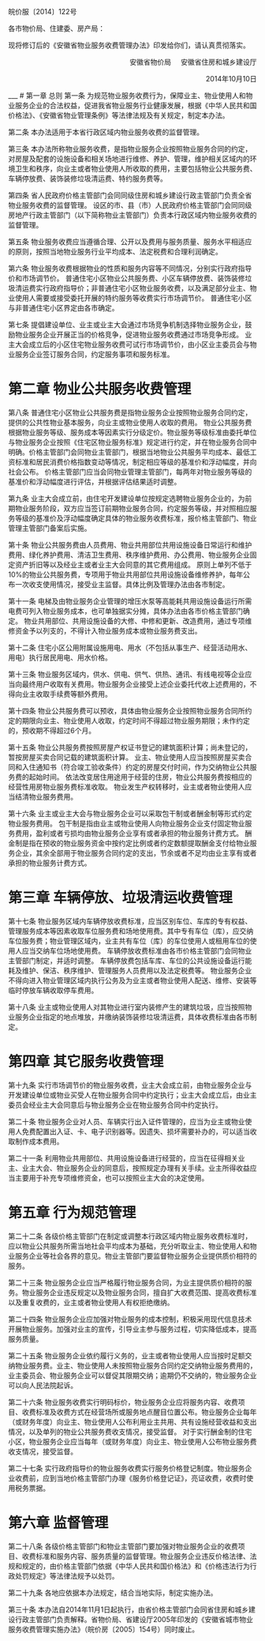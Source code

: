 皖价服〔2014〕122号

各市物价局、住建委、房产局：

现将修订后的《安徽省物业服务收费管理办法》印发给你们，请认真贯彻落实。

<p align="right">安徽省物价局     安徽省住房和城乡建设厅</p>
<p align="right">
2014年10月10日</p>
___
# 第一章 总则
第一条 为规范物业服务收费行为，保障业主、物业使用人和物业服务企业的合法权益，促进我省物业服务行业健康发展，根据《中华人民共和国价格法》、《安徽省物业管理条例》等法律法规及有关规定，制定本办法。

第二条 本办法适用于本省行政区域内物业服务收费的监督管理。

第三条 本办法所称物业服务收费，是指物业服务企业按照物业服务合同的约定，对房屋及配套的设施设备和相关场地进行维修、养护、管理，维护相关区域内的环境卫生和秩序，向业主或者物业使用人所收取的费用，主要包括物业公共服务费、车辆停放费、装饰装修垃圾清运费、特约服务费等。

第四条 省人民政府价格主管部门会同同级住房和城乡建设行政主管部门负责全省物业服务收费的监督管理。
设区的市、县（市）人民政府价格主管部门会同同级房地产行政主管部门（以下简称物业主管部门）负责本行政区域内物业服务收费的监督管理。

第五条 物业服务收费应当遵循合理、公开以及费用与服务质量、服务水平相适应的原则，按照当地物业服务行业平均成本、法定税费和合理利润确定。

第六条 物业服务收费根据物业的性质和服务内容等不同情况，分别实行政府指导价和市场调节价。
普通住宅小区物业公共服务费、小区车辆停放费、装饰装修垃圾清运费实行政府指导价；非普通住宅小区物业服务收费，以及满足部分业主、物业使用人需要或接受委托开展的特约服务等收费实行市场调节价。
普通住宅小区与非普通住宅小区界定由各市确定。

第七条 提倡建设单位、业主或业主大会通过市场竞争机制选择物业服务企业，鼓励物业服务企业开展正当的价格竞争，促进物业服务收费通过市场竞争形成。
业主大会成立后的小区住宅物业服务收费可试行市场调节价，由小区业主委员会与物业服务企业签订服务合同，约定服务事项和服务标准。
# 第二章 物业公共服务收费管理
第八条 普通住宅小区物业公共服务费是指物业服务企业按照物业服务合同约定，提供的公共性物业基本服务，向业主或物业使用人收取的费用。
物业公共服务费根据物业服务等级、服务成本等因素实行分级定价。物业服务等级标准由委托单位与物业服务企业按照《住宅区物业服务标准》规定进行约定，并在物业服务合同中明确。价格主管部门会同物业主管部门，根据当地物业公共服务平均成本、最低工资标准和居民消费价格指数变动等情况，制定相应等级的基准价和浮动幅度，并向社会公布。
价格主管部门应当会同物业管理主管部门，每两年对物业服务等级的基准价和浮动幅度进行评估，并根据评估结果适时调整。

第九条 业主大会成立前，由住宅开发建设单位按规定选聘物业服务企业的，为前期物业服务阶段，双方应当签订前期物业服务合同，约定服务等级，并对照相应服务等级的基准价及浮动幅度确定具体的物业服务收费标准，报价格主管部门、物业管理主管部门备案后实施。

第十条 物业公共服务费由人员费用、物业共用部位共用设施设备日常运行和维护费用、绿化养护费用、清洁卫生费用、秩序维护费用、办公费用、物业服务企业固定资产折旧等以及经业主或者业主大会同意的其它费用组成。
原则上单列不低于10%的物业公共服务费，专项用于物业共用部位共用设施设备维修养护，每年公布一次收支使用情况，接受业主监督。具体比例及管理办法由各市制定。

第十一条 电梯及由物业服务企业管理的增压水泵等高能耗共用设施设备运行所需电费可列入物业服务成本，也可单独据实分摊，具体办法由各市价格主管部门确定。
物业共用部位、共用设施设备的大修、中修和更新、改造费用，通过专项维修资金予以列支的，不得计入物业服务成本或物业服务费支出。

第十二条 住宅小区公用附属设施用电、用水（不包括从事生产、经营活动用水、用电）执行居民用电、用水价格。

第十三条 物业服务区域内，供水、供电、供气、供热、通讯、有线电视等企业应当向最终用户收取有关费用。物业服务企业接受上述企业委托代收上述费用的，不得向业主收取手续费等额外费用。

第十四条 物业公共服务费可以预收，具体由物业服务企业按照物业服务合同所约定的期限向业主、物业使用人收取，约定时间不得超过物业服务期限；未作约定的，预收期不得超过6个月。

第十五条 物业公共服务费按照房屋产权证书登记的建筑面积计算；尚未登记的，暂按房屋买卖合同记载的建筑面积计算。
业主、物业使用人应当按照房屋买卖合同和入住通知书（符合竣工验收条件）约定的房屋交付时间，作为交纳物业公共服务费的起始时间。
依法改变居住用途用于经营的住房，物业公共服务费按相应的经营性用房物业服务费标准收取。
物业发生产权转移时，业主或者物业使用人应当结清物业服务费用。

第十六条 业主或业主大会与物业服务企业可以采取包干制或者酬金制等形式约定物业服务费用。
包干制是指由业主或物业使用人向物业服务企业支付固定物业服务费用，盈利或者亏损均由物业服务企业享有或者承担的物业服务计费方式。
酬金制是指在预收的物业服务资金中按约定比例或者约定数额提取酬金支付给物业服务企业，其余全部用于物业服务合同约定的支出，节余或者不足均由业主享有或者承担的物业服务计费方式。
# 第三章 车辆停放、垃圾清运收费管理
第十七条 物业服务区域内车辆停放收费标准，应当区别车位、车库的专有权益、管理服务成本等因素收取车位服务费和场地使用费。其中专有车位（库），应交纳车位服务费；物业管理区域内，业主共有车位（库）的车位使用人或租用车位的使用人应当交纳车位场地使用费。
车辆停放收费标准由各市价格主管部门会同物业主管部门制定，并适时调整。
车辆停放费包括车库、车位的公共设施设备运行能耗及维护、保洁、秩序维护、管理服务人员费用以及法定税费等。
物业服务企业不得向进入物业管理区域内执行公务及为业主或者物业使用人配送、维修、安装等临时停放车辆收取停车费用。

第十八条 业主或物业使用人对其物业进行室内装修产生的建筑垃圾，应当按照物业服务企业指定的地点堆放，并缴纳装饰装修垃圾清运费，具体收费标准由各市制定。
# 第四章 其它服务收费管理
第十九条 实行市场调节价的物业服务收费，业主大会成立前，由物业服务企业与开发建设单位或物业买受人在物业服务合同中约定执行；业主大会成立后，由业主委员会经业主大会同意后与物业服务企业在物业服务合同中约定执行。

第二十条 物业服务企业对人员、车辆实行出入证件管理的，应当为业主或物业使用人免费配置出入证、卡、电子识别器等。因遗失、损坏需要补办的，可以适当收取制作成本费用。

第二十一条 利用物业共用部位、共用设施设备进行经营的，应当在征得相关业主、业主大会、物业服务企业的同意后，按照规定办理有关手续。业主所得收益应当主要用于补充专项维修资金，也可以按照业主大会的决定使用。
# 第五章 行为规范管理
第二十二条 各级价格主管部门在制定或调整本行政区域内物业服务收费标准时，应以物业公共服务所需当地社会平均成本为基础，充分听取业主、物业使用人和物业服务企业等社会各界的意见。物业主管部门要监督物业服务企业提供质价相符的服务。

第二十三条 物业服务企业应当严格履行物业服务合同，为业主提供质价相符的服务。物业服务企业违反规定以及物业服务合同，擅自扩大收费范围、提高收费标准以及重复收费的，业主或者物业使用人有权拒绝缴纳。

第二十四条 物业服务企业应加强对物业服务的成本控制，积极采用现代信息技术开展物业服务。加强对业主的宣传，引导业主参与服务过程，切实降低成本，提高服务质量。

第二十五条 物业服务企业依约履行义务的，业主或者物业使用人应当按时足额交纳物业服务费。业主、物业使用人未按照物业服务合同约定交纳物业服务费用的，业主委员会、物业服务企业可以督促其限期交纳；逾期仍不交纳的，物业服务企业可以向人民法院起诉。

第二十六条 物业服务收费实行明码标价，物业服务企业应将服务内容、收费项目、收费标准及收费方式在经营场所或服务地点醒目位置公布。物业服务企业每年（或财务年度）向业主、物业使用人公布利用业主共用、共有设施经营收益和支出情况，以及单列的物业公共服务费收支情况，接受监督。
对于实行酬金制的住宅小区，物业服务企业应当每年（或财务年度）向业主、物业使用人公布物业服务费收支情况，接受监督。

第二十七条 实行政府指导价的物业服务收费实行服务价格登记制度。物业服务企业收费前，应到当地价格主管部门办理《服务价格登记证》，亮证收费，收费时使用税务票据。
# 第六章 监督管理
第二十八条 各级价格主管部门和物业主管部门要加强对物业服务企业的收费项目、收费标准和服务内容、服务质量的监督管理。物业服务企业违反价格法律、法规和规定的，由价格主管部门依据《中华人民共和国价格法》和《价格违法行为行政处罚规定》等法律法规予以处罚。

第二十九条 各地应依据本办法规定，结合当地实际，制定实施办法。

第三十条 本办法自2014年11月1日起执行，由省价格主管部门会同省住房和城乡建设行政主管部门负责解释。省物价局、省建设厅2005年印发的《安徽省城市物业服务收费管理实施办法》（皖价房〔2005〕154号）同时废止。
